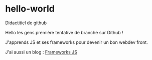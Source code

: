 # hello-world
Didactitiel de github
<p>Hello les gens première tentative de branche sur Github !</p>
<p>J'apprends JS et ses frameworks pour devenir un bon webdev front.</p>
<p>J'ai aussi un blog :
	<a href="https://infodocbib.net/2020/10/frameworks-javascript/">Frameworks JS</a>
</p>
